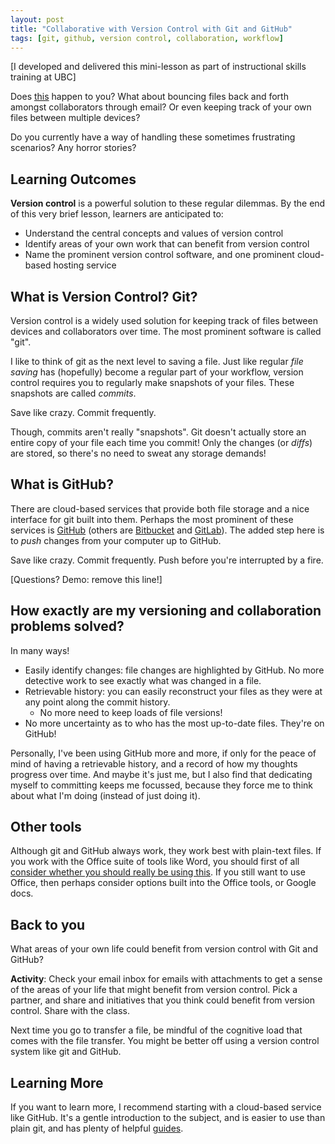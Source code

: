 ```yaml
---
layout: post
title: "Collaborative with Version Control with Git and GitHub"
tags: [git, github, version control, collaboration, workflow]
---
```


[I developed and delivered this mini-lesson as part of instructional skills training at UBC]

Does [this](http://phdcomics.com/comics/archive_print.php?comicid=1531) happen to you? What about bouncing files back and forth amongst collaborators through email? Or even keeping track of your own files between multiple devices?

Do you currently have a way of handling these sometimes frustrating scenarios? Any horror stories?

## Learning Outcomes

__Version control__ is a powerful solution to these regular dilemmas. By the end of this very brief lesson, learners are anticipated to:

- Understand the central concepts and values of version control
- Identify areas of your own work that can benefit from version control
- Name the prominent version control software, and one prominent cloud-based hosting service

## What is Version Control? Git?

Version control is a widely used solution for keeping track of files between devices and collaborators over time. The most prominent software is called "git".

I like to think of git as the next level to saving a file. Just like regular _file saving_ has (hopefully) become a regular part of your workflow, version control requires you to regularly make snapshots of your files. These snapshots are called _commits_.

Save like crazy. Commit frequently. 

Though, commits aren't really "snapshots". Git doesn't actually store an entire copy of your file each time you commit! Only the changes (or _diffs_) are stored, so there's no need to sweat any storage demands!

## What is GitHub?

There are cloud-based services that provide both file storage and a nice interface for git built into them. Perhaps the most prominent of these services is [GitHub](https://github.com) (others are [Bitbucket](https://bitbucket.org/) and [GitLab](https://about.gitlab.com/)). The added step here is to _push_ changes from your computer up to GitHub.

Save like crazy. Commit frequently. Push before you're interrupted by a fire.

[Questions? Demo: remove this line!]

## How exactly are my versioning and collaboration problems solved?

In many ways!

- Easily identify changes: file changes are highlighted by GitHub. No more detective work to see exactly what was changed in a file. 
- Retrievable history: you can easily reconstruct your files as they were at any point along the commit history.
    - No more need to keep loads of file versions!
- No more uncertainty as to who has the most up-to-date files. They're on GitHub!

Personally, I've been using GitHub more and more, if only for the peace of mind of having a retrievable history, and a record of how my thoughts progress over time. And maybe it's just me, but I also find that dedicating myself to committing keeps me focussed, because they force me to think about what I'm doing (instead of just doing it).

## Other tools

Although git and GitHub always work, they work best with plain-text files. If you work with the Office suite of tools like Word, you should first of all [consider whether you should really be using this](http://ricardo.ecn.wfu.edu/~cottrell/wp.html). If you still want to use Office, then perhaps consider options built into the Office tools, or Google docs. 

## Back to you

What areas of your own life could benefit from version control with Git and GitHub? 

__Activity__: Check your email inbox for emails with attachments to get a sense of the areas of your life that might benefit from version control. Pick a partner, and share and initiatives that you think could benefit from version control. Share with the class. 

Next time you go to transfer a file, be mindful of the cognitive load that comes with the file transfer. You might be better off using a version control system like git and GitHub.

## Learning More

If you want to learn more, I recommend starting with a cloud-based service like GitHub. It's a gentle introduction to the subject, and is easier to use than plain git, and has plenty of helpful [guides](https://guides.github.com/).